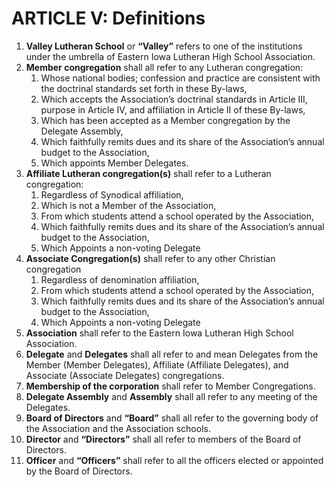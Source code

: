 # ARTICLE V: Definitions

1. **Valley Lutheran School** or **“Valley”** refers to one of the institutions under the umbrella of Eastern Iowa Lutheran High School Association. 
1. **Member congregation** shall all refer to any Lutheran congregation:
    1. Whose national bodies; confession and practice are consistent with the doctrinal standards set forth in these By-laws, 
    1. Which accepts the Association’s doctrinal standards in Article III, purpose in Article IV, and affiliation in Article II of these By-laws, 
    1. Which has been accepted as a Member congregation by the Delegate Assembly, 
    1. Which faithfully remits dues and its share of the Association’s annual budget to the Association,
    1. Which appoints Member Delegates. 
1. **Affiliate Lutheran congregation(s)** shall refer to a Lutheran congregation: 
    1. Regardless of Synodical affiliation, 
    1. Which is not a Member of the Association,
    1. From which students attend a school operated by the Association, 
    1. Which faithfully remits dues and its share of the Association’s annual budget to the Association,
    1. Which Appoints a non-voting Delegate
1. **Associate Congregation(s)** shall refer to any other Christian congregation
    1. Regardless of denomination affiliation, 
    1. From which students attend a school operated by the Association,
    1. Which faithfully remits dues and its share of the Association’s annual budget to the Association,
    1. Which Appoints a non-voting Delegate
1. **Association** shall refer to the Eastern Iowa Lutheran High School Association. 
1. **Delegate** and **Delegates** shall all refer to and mean Delegates from the Member (Member Delegates), Affiliate (Affiliate Delegates), and Associate (Associate Delegates) congregations.
1. **Membership of the corporation** shall refer to Member Congregations.
1. **Delegate Assembly** and **Assembly** shall all refer to any meeting of the Delegates.
1. **Board of Directors** and **“Board”** shall all refer to the governing body of the Association and the Association schools.
1. **Director** and **“Directors”** shall all refer to members of the Board of Directors.
1. **Officer** and **“Officers”** shall refer to all the officers elected or appointed by the Board of Directors.
